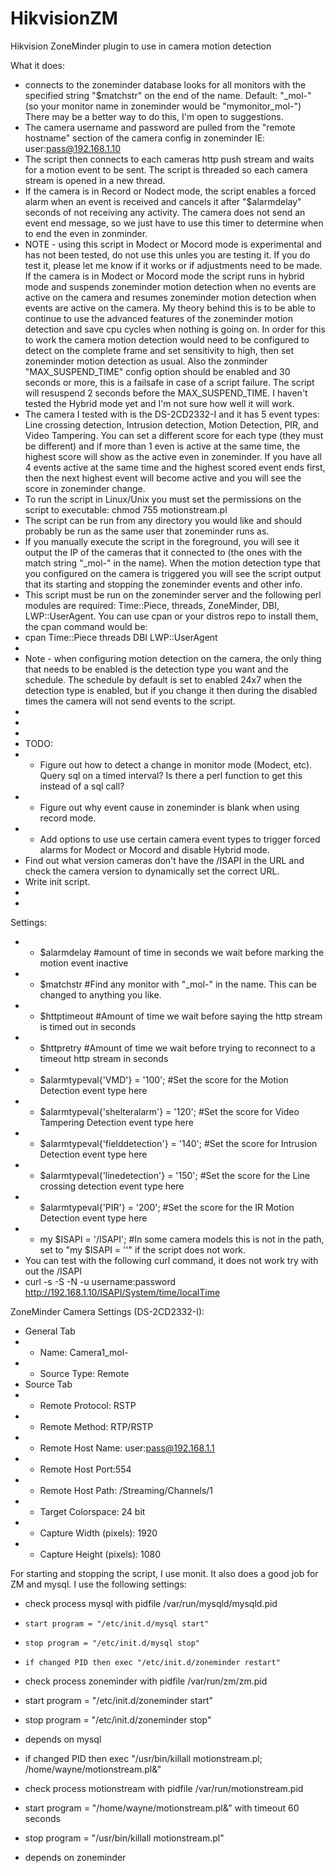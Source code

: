 # HikvisionZM
Hikvision ZoneMinder plugin to use in camera motion detection

What it does:
 - connects to the zoneminder database looks for all monitors with the specified string "$matchstr" on the end of the name. Default: "_mol-" (so your monitor name in zoneminder would be "mymonitor_mol-") There may be a better way to do this, I'm open to suggestions. 
 - The camera username and password are pulled from the "remote hostname" section of the camera config in zoneminder IE: user:pass@192.168.1.10  
 - The script then connects to each cameras http push stream and waits for a motion event to be sent. The script is threaded so each camera stream is opened in a new thread.
 - If the camera is in Record or Nodect mode, the script enables a forced alarm when an event is received and cancels it after "$alarmdelay" seconds of not receiving any activity. The camera does not send an event end message, so we just have to use this timer to determine when to end the even in zonminder. 
 - NOTE - using this script in Modect or Mocord mode is experimental and has not been tested, do not use this unles you are testing it. If you do test it, please let me know if it works or if adjustments need to be made. If the camera is in Modect or Mocord mode the script runs in hybrid mode and suspends zoneminder motion detection when no events are active on the camera and resumes zoneminder motion detection when events are active on the camera. My theory behind this is to be able to continue to use the advanced features of the zoneminder motion detection and save cpu cycles when nothing is going on. In order for this to work the camera motion detection would need to be configured to detect on the complete frame and set sensitivity to high, then set zoneminder motion detection as usual.  Also the zonminder "MAX_SUSPEND_TIME" config option should be enabled and 30 seconds or more, this is a failsafe in case of a script failure. The script will resuspend 2 seconds before the MAX_SUSPEND_TIME. I haven't tested the Hybrid mode yet and I'm not sure how well it will work.
 - The camera I tested with is the DS-2CD2332-I and it has 5 event types: Line crossing detection, Intrusion detection, Motion Detection, PIR, and Video Tampering. You can set a different score for each type (they must be different) and if more than 1 even is active at the same time, the highest score will show as the active even in zoneminder. If you have all 4 events active at the same time and the highest scored event ends first, then the next highest event will become active and you will see the score in zoneminder change.
 - To run the script in Linux/Unix you must set the permissions on the script to executable: chmod 755 motionstream.pl
 - The script can be run from any directory you would like and should probably be run as the same user that zoneminder runs as.
 - If you manually execute the script in the foreground, you will see it output the IP of the cameras that it connected to (the ones with the match string "_mol-" in the name). When the motion detection type that you configured on the camera is triggered you will see the script output that its starting and stopping the zoneminder events and other info.       
 - This script must be run on the zoneminder server and the following perl modules are required: Time::Piece, threads, ZoneMinder, DBI, LWP::UserAgent. You can use cpan or your distros repo to install them, the cpan command would be: 
 - cpan Time::Piece threads DBI LWP::UserAgent
 - 
 - Note - when configuring motion detection on the camera, the only thing that needs to be enabled is the detection type you want and the schedule. The schedule by default is set to enabled 24x7 when the detection type is enabled, but if you change it then during the disabled times the camera will not send events to the script. 
 - 
 - 
 -
 - TODO: 
 - - Figure out how to detect a change in monitor mode (Modect, etc). Query sql on a timed interval? Is there a perl function to get this instead of a sql call?
 - - Figure out why event cause in zoneminder is blank when using record mode.
 - - Add options to use use certain camera event types to trigger forced alarms for Modect or Mocord and disable Hybrid mode.
 - Find out what version cameras don't have the /ISAPI in the URL and check the camera version to dynamically set the correct URL.
 - Write init script.
 - 
 -
Settings:
 - - $alarmdelay #amount of time in seconds we wait before marking the motion event inactive
 - - $matchstr #Find any monitor with "_mol-" in the name. This can be changed to anything you like.
 - - $httptimeout #Amount of time we wait before saying the http stream is timed out in seconds
 - - $httpretry #Amount of time we wait before trying to reconnect to a timeout http stream in seconds
 - - $alarmtypeval{'VMD'} = '100'; #Set the score for the Motion Detection event type here
 - - $alarmtypeval{'shelteralarm'} = '120';   #Set the score for Video Tampering Detection event type here
 - - $alarmtypeval{'fielddetection'} = '140'; #Set the score for Intrusion Detection event type here
 - - $alarmtypeval{'linedetection'} = '150';  #Set the score for the Line crossing detection event type here
 - - $alarmtypeval{'PIR'} = '200';  #Set the score for the IR Motion Detection event type here
 - - my $ISAPI = '/ISAPI'; #In some camera models this is not in the path, set to "my $ISAPI = ''" if the script does not work.
 -  You can test with the following curl command, it does not work try with out the /ISAPI
 -  curl -s -S -N -u username:password http://192.168.1.10/ISAPI/System/time/localTime


ZoneMinder Camera Settings (DS-2CD2332-I):
- General Tab
- - Name: Camera1_mol-
- - Source Type: Remote
- Source Tab
- - Remote Protocol: RSTP
- - Remote Method: RTP/RSTP
- - Remote Host Name: user:pass@192.168.1.1
- - Remote Host Port:554
- - Remote Host Path: /Streaming/Channels/1
- - Target Colorspace: 24 bit	
- - Capture Width (pixels): 1920
- - Capture Height (pixels): 1080

For starting and stopping the script, I use monit. It also does a good job for ZM and mysql.
I use the following settings:
- check process mysql with pidfile /var/run/mysqld/mysqld.pid
-     start program = "/etc/init.d/mysql start"
-     stop program = "/etc/init.d/mysql stop"
-     if changed PID then exec "/etc/init.d/zoneminder restart"

- check process zoneminder with pidfile /var/run/zm/zm.pid
-    start program = "/etc/init.d/zoneminder start"
-    stop program  = "/etc/init.d/zoneminder stop"
-    depends on mysql
-    if changed PID then exec "/usr/bin/killall motionstream.pl; /home/wayne/motionstream.pl&"

- check process motionstream with pidfile /var/run/motionstream.pid
-    start program = "/home/wayne/motionstream.pl&" with timeout 60 seconds
-    stop program  = "/usr/bin/killall motionstream.pl"
-    depends on zoneminder

